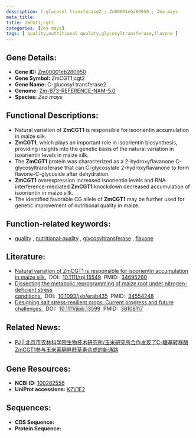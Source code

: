 ```yaml
---
description: C-glucosyl transferase2 ; Zm00001eb280950 ; Zea mays
meta_title:
title: ZmCGT1;cgt2
categories: [Zea mays]
tags: [ quality,nutritional quality,glycosyltransferase,flavone ]
---
```


## Gene Details:
- **Gene ID:**	[Zm00001eb280950](https://www.maizegdb.org/gene_center/gene/Zm00001eb280950)
- **Gene Symbol:** ZmCGT1;cgt2
- **Gene Name:** C-glucosyl transferase2
- **Genome:** [Zm-B73-REFERENCE-NAM-5.0](https://www.maizegdb.org/genome/assembly/Zm-B73-REFERENCE-NAM-5.0)
- **Species:** *Zea mays*

## Functional Descriptions:
   - Natural variation of **ZmCGT1** is responsible for isoorientin accumulation in maize silk.
   - **ZmCGT1**, which plays an important role in isoorientin biosynthesis, providing insights into the genetic basis of the natural variation in isoorientin levels in maize silk.
   - The **ZmCGT1** protein was characterized as a 2-hydroxyflavanone C-glycosyltransferase that can C-glycosylate 2-hydroxyflavanone to form flavone-C-glycoside after dehydration.
   - **ZmCGT1** overexpression increased isoorientin levels and RNA interference-mediated **ZmCGT1** knockdown decreased accumulation of isoorientin in maize silk.
   - The identified favorable CG allele of **ZmCGT1** may be further used for genetic improvement of nutritional quality in maize.

## Function-related keywords:
- [quality](/tags/quality/)&nbsp;,&nbsp;[nutritional-quality](/tags/nutritional-quality/)&nbsp;,&nbsp;[glycosyltransferase](/tags/glycosyltransferase/)&nbsp;,&nbsp;[flavone](/tags/flavone/)

## Literature:
   - [Natural variation of ZmCGT1 is responsible for isoorientin accumulation in maize silk.]( https://onlinelibrary.wiley.com/doi/10.1111/tpj.15549)&nbsp;&nbsp;DOI:&nbsp;&nbsp;[10.1111/tpj.15549](https://onlinelibrary.wiley.com/doi/10.1111/tpj.15549)&nbsp;&nbsp;PMID:&nbsp;&nbsp;[34695260](https://pubmed.ncbi.nlm.nih.gov/34695260/)
   - [Dissecting the metabolic reprogramming of maize root under nitrogen-deficient stress conditions.]( https://academic.oup.com/jxb/article/73/1/275/6374527?login=false)&nbsp;&nbsp;DOI:&nbsp;&nbsp;[10.1093/jxb/erab435](https://academic.oup.com/jxb/article/73/1/275/6374527?login=false)&nbsp;&nbsp;PMID:&nbsp;&nbsp;[34554248](https://pubmed.ncbi.nlm.nih.gov/34554248/)
   - [Designing salt stress-resilient crops: Current progress and future challenges.]( https://onlinelibrary.wiley.com/doi/10.1111/jipb.13599)&nbsp;&nbsp;DOI:&nbsp;&nbsp;[10.1111/jipb.13599](https://onlinelibrary.wiley.com/doi/10.1111/jipb.13599)&nbsp;&nbsp;PMID:&nbsp;&nbsp;[38108117](https://pubmed.ncbi.nlm.nih.gov/38108117/)

## Related News:
   - [PJ | 北京市农林科学院生物技术研究所/玉米研究所合作发现了C-糖基转移酶ZmCGT1参与玉米黄酮异荭草素合成的新通路](https://mp.weixin.qq.com/s?__biz=Mzg3MDEwNDEyMg==&mid=2247519889&idx=2&sn=029edb34581c332232f3b4bba9ff9955&chksm=ce9023c4f9e7aad218d4daef2463ad1a062bca4381bee4781fffe242047a2b0ed33a614de7b0&scene=27#wechat_redirect)

## Gene Resources:
- **NCBI ID:** [100282556](https://www.ncbi.nlm.nih.gov/gene/?term=100282556)
- **UniProt accessions:** [K7V1F2](https://www.uniprot.org/uniprotkb/K7V1F2/entry)



## Sequences:
- **CDS Sequence:**
- **Protein Sequence:**

